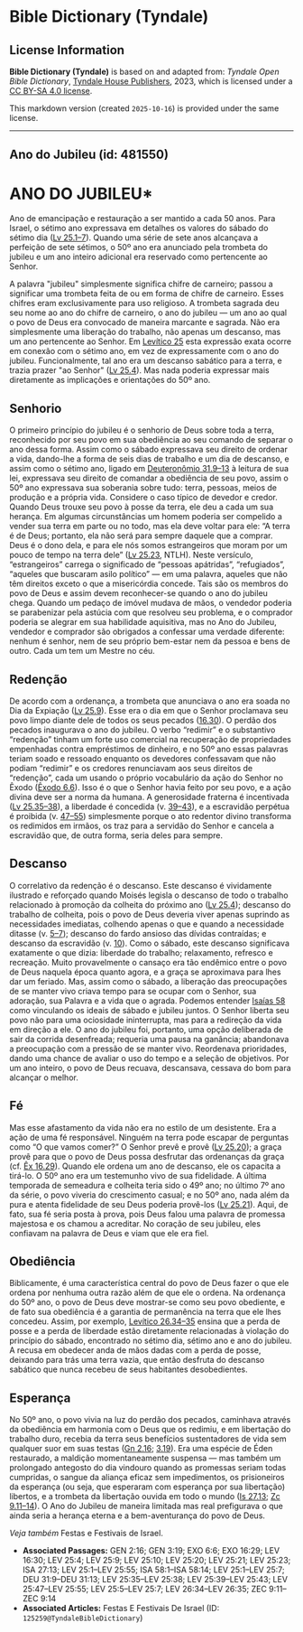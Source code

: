 # Bible Dictionary (Tyndale)

## License Information

**Bible Dictionary (Tyndale)** is based on and adapted from: _Tyndale Open Bible Dictionary_, [Tyndale House Publishers](https://tyndaleopenresources.com/), 2023, which is licensed under a [CC BY-SA 4.0 license](https://creativecommons.org/licenses/by-sa/4.0/legalcode.en).

This markdown version (created `2025-10-16`) is provided under the same license.



--------------------------------

## Ano do Jubileu (id: 481550)

ANO DO JUBILEU\*
================

Ano de emancipação e restauração a ser mantido a cada 50 anos. Para Israel, o sétimo ano expressava em detalhes os valores do sábado do sétimo dia ([Lv 25\.1–7](https://ref.ly/Lev25:1-Lev25:7)). Quando uma série de sete anos alcançava a perfeição de sete sétimos, o 50º ano era anunciado pela trombeta do jubileu e um ano inteiro adicional era reservado como pertencente ao Senhor.

A palavra "jubileu" simplesmente significa chifre de carneiro; passou a significar uma trombeta feita de ou em forma de chifre de carneiro. Esses chifres eram exclusivamente para uso religioso. A trombeta sagrada deu seu nome ao ano do chifre de carneiro, o ano do jubileu — um ano ao qual o povo de Deus era convocado de maneira marcante e sagrada. Não era simplesmente uma liberação do trabalho, não apenas um descanso, mas um ano pertencente ao Senhor. Em [Levítico 25](https://ref.ly/Lev25:1-Lev25:55) esta expressão exata ocorre em conexão com o sétimo ano, em vez de expressamente com o ano do jubileu. Funcionalmente, tal ano era um descanso sabático para a terra, e trazia prazer "ao Senhor" ([Lv 25\.4](https://ref.ly/Lev25:4)). Mas nada poderia expressar mais diretamente as implicações e orientações do 50º ano.

Senhorio
--------

O primeiro princípio do jubileu é o senhorio de Deus sobre toda a terra, reconhecido por seu povo em sua obediência ao seu comando de separar o ano dessa forma. Assim como o sábado expressava seu direito de ordenar a vida, dando\-lhe a forma de seis dias de trabalho e um dia de descanso, e assim como o sétimo ano, ligado em [Deuteronômio 31\.9–13](https://ref.ly/Deut31:9-Deut31:13) à leitura de sua lei, expressava seu direito de comandar a obediência de seu povo, assim o 50º ano expressava sua soberania sobre tudo: terra, pessoas, meios de produção e a própria vida. Considere o caso típico de devedor e credor. Quando Deus trouxe seu povo à posse da terra, ele deu a cada um sua herança. Em algumas circunstâncias um homem poderia ser compelido a vender sua terra em parte ou no todo, mas ela deve voltar para ele: “A terra é de Deus; portanto, ela não será para sempre daquele que a comprar. Deus é o dono dela, e para ele nós somos estrangeiros que moram por um pouco de tempo na terra dele” ([Lv 25\.23](https://ref.ly/Lev25:23), NTLH). Neste versículo, “estrangeiros” carrega o significado de “pessoas apátridas”, “refugiados”, “aqueles que buscaram asilo político” — em uma palavra, aqueles que não têm direitos exceto o que a misericórdia concede. Tais são os membros do povo de Deus e assim devem reconhecer\-se quando o ano do jubileu chega. Quando um pedaço de imóvel mudava de mãos, o vendedor poderia se parabenizar pela astúcia com que resolveu seu problema, e o comprador poderia se alegrar em sua habilidade aquisitiva, mas no Ano do Jubileu, vendedor e comprador são obrigados a confessar uma verdade diferente: nenhum é senhor, nem de seu próprio bem\-estar nem da pessoa e bens de outro. Cada um tem um Mestre no céu.

Redenção
--------

De acordo com a ordenança, a trombeta que anunciava o ano era soada no Dia da Expiação ([Lv 25\.9](https://ref.ly/Lev25:9)). Esse era o dia em que o Senhor proclamava seu povo limpo diante dele de todos os seus pecados ([16\.30](https://ref.ly/Lev16:30)). O perdão dos pecados inaugurava o ano do jubileu. O verbo “redimir” e o substantivo “redenção” tinham um forte uso comercial na recuperação de propriedades empenhadas contra empréstimos de dinheiro, e no 50º ano essas palavras teriam soado e ressoado enquanto os devedores confessavam que não podiam “redimir” e os credores renunciavam aos seus direitos de “redenção”, cada um usando o próprio vocabulário da ação do Senhor no Êxodo ([Êxodo 6\.6](https://ref.ly/Exod6:6)). Isso é o que o Senhor havia feito por seu povo, e a ação divina deve ser a norma da humana. A generosidade fraterna é incentivada ([Lv 25\.35–38](https://ref.ly/Lev25:35-Lev25:38)), a liberdade é concedida (v. [39–43](https://ref.ly/Lev25:39-Lev25:43)), e a escravidão perpétua é proibida (v. [47–55](https://ref.ly/Lev25:47-Lev25:55)) simplesmente porque o ato redentor divino transforma os redimidos em irmãos, os traz para a servidão do Senhor e cancela a escravidão que, de outra forma, seria deles para sempre.

Descanso
--------

O correlativo da redenção é o descanso. Este descanso é vividamente ilustrado e reforçado quando Moisés legisla o descanso de todo o trabalho relacionado à promoção da colheita do próximo ano ([Lv 25\.4](https://ref.ly/Lev25:4)); descanso do trabalho de colheita, pois o povo de Deus deveria viver apenas suprindo as necessidades imediatas, colhendo apenas o que e quando a necessidade ditasse (v. [5–7](https://ref.ly/Lev25:5-Lev25:7)); descanso do fardo ansioso das dívidas contraídas; e descanso da escravidão (v. [10](https://ref.ly/Lev25:10)). Como o sábado, este descanso significava exatamente o que dizia: liberdade do trabalho; relaxamento, refresco e recreação. Muito provavelmente o cansaço era tão endêmico entre o povo de Deus naquela época quanto agora, e a graça se aproximava para lhes dar um feriado. Mas, assim como o sábado, a liberação das preocupações de se manter vivo criava tempo para se ocupar com o Senhor, sua adoração, sua Palavra e a vida que o agrada. Podemos entender [Isaías 58](https://ref.ly/Isa58:1-Isa58:14) como vinculando os ideais de sábado e jubileu juntos. O Senhor liberta seu povo não para uma ociosidade ininterrupta, mas para a redireção da vida em direção a ele. O ano do jubileu foi, portanto, uma opção deliberada de sair da corrida desenfreada; requeria uma pausa na ganância; abandonava a preocupação com a pressão de se manter vivo. Reordenava prioridades, dando uma chance de avaliar o uso do tempo e a seleção de objetivos. Por um ano inteiro, o povo de Deus recuava, descansava, cessava do bom para alcançar o melhor.

Fé
--

Mas esse afastamento da vida não era no estilo de um desistente. Era a ação de uma fé responsável. Ninguém na terra pode escapar de perguntas como “O que vamos comer?” O Senhor prevê e provê ([Lv 25\.20](https://ref.ly/Lev25:20)); a graça provê para que o povo de Deus possa desfrutar das ordenanças da graça (cf. [Êx 16\.29](https://ref.ly/Exod16:29)). Quando ele ordena um ano de descanso, ele os capacita a tirá\-lo. O 50º ano era um testemunho vivo de sua fidelidade. A última temporada de semeadura e colheita teria sido o 49º ano; no último 7º ano da série, o povo viveria do crescimento casual; e no 50º ano, nada além da pura e atenta fidelidade de seu Deus poderia provê\-los ([Lv 25\.21](https://ref.ly/Lev25:21)). Aqui, de fato, sua fé seria posta à prova, pois Deus falou uma palavra de promessa majestosa e os chamou a acreditar. No coração de seu jubileu, eles confiavam na palavra de Deus e viam que ele era fiel.

Obediência
----------

Biblicamente, é uma característica central do povo de Deus fazer o que ele ordena por nenhuma outra razão além de que ele o ordena. Na ordenança do 50º ano, o povo de Deus deve mostrar\-se como seu povo obediente, e de fato sua obediência é a garantia de permanência na terra que ele lhes concedeu. Assim, por exemplo, [Levítico 26\.34–35](https://ref.ly/Lev26:34-Lev26:35) ensina que a perda de posse e a perda de liberdade estão diretamente relacionadas à violação do princípio do sábado, encontrado no sétimo dia, sétimo ano e ano do jubileu. A recusa em obedecer anda de mãos dadas com a perda de posse, deixando para trás uma terra vazia, que então desfruta do descanso sabático que nunca recebeu de seus habitantes desobedientes.

Esperança
---------

No 50º ano, o povo vivia na luz do perdão dos pecados, caminhava através da obediência em harmonia com o Deus que os redimiu, e em libertação do trabalho duro, recebia da terra seus benefícios sustentadores de vida sem qualquer suor em suas testas ([Gn 2\.16](https://ref.ly/Gen2:16); [3\.19](https://ref.ly/Gen3:19)). Era uma espécie de Éden restaurado, a maldição momentaneamente suspensa — mas também um prolongado antegosto do dia vindouro quando as promessas seriam todas cumpridas, o sangue da aliança eficaz sem impedimentos, os prisioneiros da esperança (ou seja, que esperaram com esperança por sua libertação) libertos, e a trombeta da libertação ouvida em todo o mundo ([Is 27\.13](https://ref.ly/Isa27:13); [Zc 9\.11–14](https://ref.ly/Zech9:11-Zech9:14)). O Ano do Jubileu de maneira limitada mas real prefigurava o que ainda seria a herança eterna e a bem\-aventurança do povo de Deus.

*Veja também* Festas e Festivais de Israel.

* **Associated Passages:** GEN 2:16; GEN 3:19; EXO 6:6; EXO 16:29; LEV 16:30; LEV 25:4; LEV 25:9; LEV 25:10; LEV 25:20; LEV 25:21; LEV 25:23; ISA 27:13; LEV 25:1–LEV 25:55; ISA 58:1–ISA 58:14; LEV 25:1–LEV 25:7; DEU 31:9–DEU 31:13; LEV 25:35–LEV 25:38; LEV 25:39–LEV 25:43; LEV 25:47–LEV 25:55; LEV 25:5–LEV 25:7; LEV 26:34–LEV 26:35; ZEC 9:11–ZEC 9:14
* **Associated Articles:** Festas E Festivais De Israel (ID: `125259@TyndaleBibleDictionary`)

